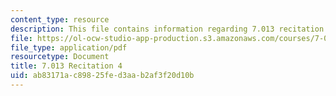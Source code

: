```yaml
---
content_type: resource
description: This file contains information regarding 7.013 recitation 4.
file: https://ol-ocw-studio-app-production.s3.amazonaws.com/courses/7-013-introductory-biology-spring-2013/ab83171ac89825fed3aab2af3f20d10b_MIT7_013S12_Recitation_4.pdf
file_type: application/pdf
resourcetype: Document
title: 7.013 Recitation 4
uid: ab83171a-c898-25fe-d3aa-b2af3f20d10b
---
```

